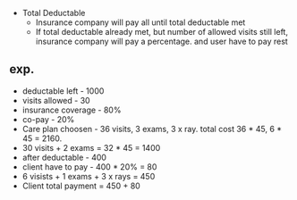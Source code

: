 * Total Deductable 
  - Insurance company will pay all until total deductable met
  - If total deductable already met, but number of allowed visits still left, insurance company will pay a percentage. and user have to pay rest

## exp.
  - deductable left - 1000
  - visits allowed - 30
  - insurance coverage - 80%
  - co-pay - 20%
  - Care plan choosen - 36 visits, 3 exams, 3 x ray. total cost 36 * 45, 6 * 45  = 2160.
  - 30 visits + 2 exams = 32 * 45 = 1400
  - after deductable - 400
  - client have to pay - 400 * 20% = 80
  - 6 visists + 1 exams + 3 x rays = 450
  - Client total payment = 450 + 80
  